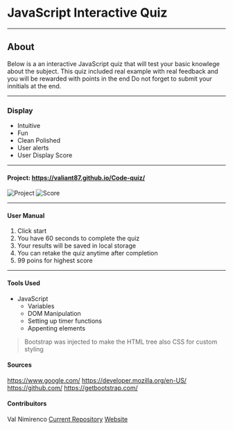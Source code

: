 # JavaScript Interactive Quiz 
---
## About
Below is a an interactive JavaScript  quiz that will test your basic knowlege about the subject.
This quiz included real example with real feedback and you will be rewarded with points in the end
Do not forget to submit your innitials at the end.

---
### Display
* Intuitive
* Fun
* Clean Polished
* User alerts
* User Display Score


---
#### Project: https://valiant87.github.io/Code-quiz/

![Project](code-quiz/jsquiz.png)
![Score](code-quiz/score.png)

---
#### User Manual
1. Click start
2. You have 60 seconds to complete the quiz
3. Your results will be saved in local storage
4. You can retake the quiz anytime after completion
5. 99 poins for highest score
___

#### Tools Used
* JavaScript
    * Variables
    * DOM Manipulation
    * Setting up timer functions
    * Appenting elements
>Bootstrap was injected  to make the HTML tree also CSS for custom styling

#### Sources
https://www.google.com/
https://developer.mozilla.org/en-US/
https://github.com/
https://getbootstrap.com/

#### Contribuitors
Val Nimirenco
[Current Repository](https://github.com/valiant87/Code-quiz)
[Website](https://valiant87.github.io/Code-quiz/)

